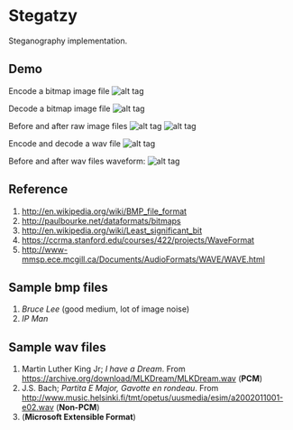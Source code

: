 Stegatzy
========
Steganography implementation.

Demo
----
Encode a bitmap image file
![alt tag](https://raw.github.com/tzyluen/stegatzy/master/img/stegatzy-encode-bmp-lsb1.png)

Decode a bitmap image file
![alt tag](https://raw.github.com/tzyluen/stegatzy/master/img/stegatzy-decode-bmp-lsb1.png)

Before and after raw image files
![alt tag](https://raw.github.com/tzyluen/stegatzy/master/img/brucelee.before.bmp)
![alt tag](https://raw.github.com/tzyluen/stegatzy/master/img/brucelee.after.bmp)

Encode and decode a wav file
![alt tag](https://raw.github.com/tzyluen/stegatzy/master/img/stegatzy-encode-decode-wav-lsb1.png)

Before and after wav files waveform:
![alt tag](https://raw.github.com/tzyluen/stegatzy/master/img/stegatzy-wav-lsb-before-after.png)



Reference
---------
1. http://en.wikipedia.org/wiki/BMP_file_format
2. http://paulbourke.net/dataformats/bitmaps
3. http://en.wikipedia.org/wiki/Least_significant_bit
4. https://ccrma.stanford.edu/courses/422/projects/WaveFormat
5. http://www-mmsp.ece.mcgill.ca/Documents/AudioFormats/WAVE/WAVE.html

Sample bmp files
----------------
1. _Bruce Lee_ (good medium, lot of image noise)
2. _IP Man_

Sample wav files
----------------
1. Martin Luther King Jr; _I have a Dream_. From https://archive.org/download/MLKDream/MLKDream.wav (**PCM**)
2. J.S. Bach; _Partita E Major, Gavotte en rondeau_. From http://www.music.helsinki.fi/tmt/opetus/uusmedia/esim/a2002011001-e02.wav (**Non-PCM**)
3. (**Microsoft Extensible Format**)
